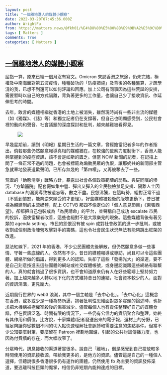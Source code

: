 ```yaml
---
layout: post
title: "一個離地港人的媒體小觀察"
date: 2022-03-20T07:45:36.000Z
author: WrightFu
from: https://matters.news/@fkh01/%E4%B8%80%E5%80%8B%E9%9B%A2%E5%9C%B0%E6%B8%AF%E4%BA%BA%E7%9A%84%E5%AA%92%E9%AB%94%E5%B0%8F%E8%A7%80%E5%AF%9F-bafyreiejkha6togz3nl2wfk5lazzzwayilnentwxdlftiu3hm5nhjj63um
tags: [ Matters ]
comments: True
categories: [ Matters ]
---
```

<!--1647762336000-->
[一個離地港人的媒體小觀察](https://matters.news/@fkh01/%E4%B8%80%E5%80%8B%E9%9B%A2%E5%9C%B0%E6%B8%AF%E4%BA%BA%E7%9A%84%E5%AA%92%E9%AB%94%E5%B0%8F%E8%A7%80%E5%AF%9F-bafyreiejkha6togz3nl2wfk5lazzzwayilnentwxdlftiu3hm5nhjj63um)
------

<div>
<p>屈指一算，原來已經一個月沒有寫文。Omicron 來訪香港之旅途，仍未完結，極權及中南海面對第五波疫情，種種破功的「防疫措施」及背後的各種盤算，才疏學淺的我，已想不到還可以如何評論和回應。加上公司有同事因為這些荒誕的安排，需要暫時以自己的方式隔離，背負著更多的工作量，也讓自己少了接收資訊、作延伸思考的時間。</p><p>去年，敢言的媒體相繼從香港的土地上被消失，雖然現時尚有一些非主流的媒體（如《獨媒》、《誌》等）和獨立記者仍在支撐著，但自己也明顯感受到，公民社會裡的動向和聲音、社會議題的深度探討和批判，越來越難被看得見。</p><figure class="image"><img src="https://assets.matters.news/embed/b39849a3-7662-4716-8fa9-ae0faf57a92e.jpeg" data-asset-id="b39849a3-7662-4716-8fa9-ae0faf57a92e" referrerpolicy="no-referrer"><figcaption><span></span></figcaption></figure><p>早幾星期前，讀到《明報》星期日生活的一篇文章，曾經擔當記者多年的作者指出，倘若那些仍然願意報導真相的媒體猶在，在較強的監察力度制衡下，香港人能夠掌握到的疫症資訊，該不會是如斯的匱乏。但當 NOW 新聞的記者，在記招上問了一條正常不過的問題，也會被標籤為煽動民眾的仇恨，讓那奶共的新聞部主管急就章地發表道歉聲明，已所存無幾的「第四權」，又再被奪去了一些。</p><p>荒誕的「動態清零」戰略方針，暴露出社會各個政策範疇的弱點。與屍同眠的慘況、「方鎗醫院」配套儼如集中營、彈出又彈入的全民強檢禁足安排、隔離人士因 database 的漏洞導致被遺忘等，數之不盡。民怨沸騰，在這時勢，絕對正常不過（不感到憤怒，能夠逆來順受的才更怪）。好些媒體被殺後的版塊更動下，昔日被視為親建制的主流媒體，配上 CCTVB 那四不像定位的「個人意見節目」《東張西望》，卻都把自己包裝成為「為民請命」的平台，並聲稱自己成功 escalate 市民的投訴，逼使當權者改善，這些也絕對不是大眾樂見的現象。這些媒體背後有著另類的 agenda setting，市民的怨恨沒有被 spin 成對社會政策的進一步批判，或被收割成個別政治陣營攻擊對手的籌碼，這也令社會民生狀況無法有能夠跳出框架的改進。</p><p>惡法紅線下，2021 年的香港，不少公民團體先後解散，但仍然願意多做一些事情、守著一些底線的人，依然有不少。昔日的媒體報導或專訪，尚且可以令這些團體、網絡所做的倡議，得到更多人的認知。失卻了這些「發揚光大」的渠道，要不是自己刻意按進去這些團體的網站或社交媒體帳號，或身邊認識跟這些網絡有聯繫的人，真的就會錯過了很多資訊，也不會知道原來仍有人在好些範疇上堅持努力著。加上越來越多人轉以地下化的方式維持昔日的連結，社會資本較少的人，面對的資訊鴻溝，更見龐大。</p><p>近期風行世界的 web3 浪潮，其中一個主軸是「去中心化」。「去中心化」這概念在香港，或多或少是一種為勢所逼，抱著批判性思維面對眾多寡頭的論述時，也祈求把大機構被極權宰殺後的傷害減少。儘管每個人也有責任整理好自己的媒體食譜，但在資訊泛濫、時間有限的情況下，一些仍有公信力的資訊聚合和整理，始終有其作用和價值，比方說，十家媒體/記者發送出來的電子報，選材上的分野，已經足夠讓你從數個不同的切入點快速理解社會脈搏和需要注意的焦點事件。但當不少公知要麼封筆，要麼留在 Patreon 裡劃地圍爐，引起的公共討論傳播力度，也因為付費牆的存在，而大幅收窄了。</p><p>分眾時代，訊息接收的渠道著實很多。說自己「離地」，倒是感覺到自己投放較多時間使用的資訊接收源，帶給我更多的，是他方的資訊。儘管這是自己的一種個人選擇，但聽說很多香港很多仍有運作的團體，仍然使用 fb 為主要的資訊發佈渠道，要逃離科技巨頭的魔掌，相信仍非短期內能夠達成的目標。</p>
</div>
